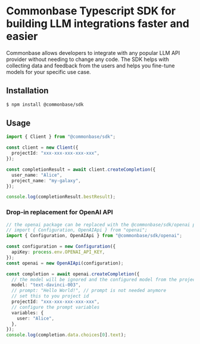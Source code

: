 # Commonbase Typescript SDK for building LLM integrations faster and easier

Commonbase allows developers to integrate with any popular LLM API provider without needing to change any code. The SDK helps with collecting data and feedback from the users and helps you fine-tune models for your specific use case.

## Installation

```bash
$ npm install @commonbase/sdk
```

## Usage

```typescript
import { Client } from "@commonbase/sdk";

const client = new Client({
  projectId: "xxx-xxx-xxx-xxx-xxx",
});

const completionResult = await client.createCompletion({
  user_name: "Alice",
  project_name: "my-galaxy",
});

console.log(completionResult.bestResult);
```

### Drop-in replacement for OpenAI API

```typescript
// the openai package can be replaced with the @commonbase/sdk/openai package
// import { Configuration, OpenAIApi } from "openai";
import { Configuration, OpenAIApi } from "@commonbase/sdk/openai";

const configuration = new Configuration({
  apiKey: process.env.OPENAI_API_KEY,
});
const openai = new OpenAIApi(configuration);

const completion = await openai.createCompletion({
  // the model will be ignored and the configured model from the project will be used
  model: "text-davinci-003",
  // prompt: "Hello World!", // prompt is not needed anymore
  // set this to you project id
  projectId: "xxx-xxx-xxx-xxx-xxx",
  // configure the prompt variables
  variables: {
    user: "Alice",
  },
});
console.log(completion.data.choices[0].text);
```
